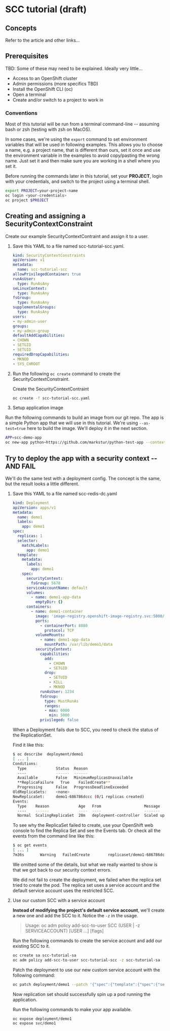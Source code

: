# SCC tutorial (draft)

## Concepts

Refer to the article and other links...

## Prerequisites

TBD: Some of these may need to be explained. Ideally very little...

* Access to an OpenShift cluster
* Admin permissions (more specifics TBD)
* Install the OpenShift CLI (oc)
* Open a terminal
* Create and/or switch to a project to work in

### Conventions

Most of this tutorial will be run from a terminal command-line -- assuming bash or zsh (testing with zsh on MacOS).

In some cases, we're using the `export` command to set environment variables that will be used in following examples. This allows you to choose a name, e.g. a project name, that is different than ours, set it once and use the environment variable in the examples to avoid copy/pasting the wrong name. Just set it and then make sure you are working in a shell where you set it.

Before running the commands later in this tutorial, set your **PROJECT**, login with your credentials, and switch to the project using a terminal shell.

```bash
export PROJECT=your-project-name
oc login <your-credentials>
oc project $PROJECT
```

## Creating and assigning a SecurityContextConstraint

Create our example SecurityContextContraint and assign it to a user.

1. Save this YAML to a file named scc-tutorial-scc.yaml.

    ```yaml
    kind: SecurityContextConstraints
    apiVersion: v1
    metadata:
      name: scc-tutorial-scc
    allowPrivilegedContainer: true
    runAsUser:
      type: RunAsAny
    seLinuxContext:
      type: RunAsAny
    fsGroup:
      type: RunAsAny
    supplementalGroups:
      type: RunAsAny
    users:
    - my-admin-user
    groups:
    - my-admin-group
    defaultAddCapabilities:
    - CHOWN
    - SETGID
    - SETUID
    requiredDropCapabilities:
    - MKNOD
    - SYS_CHROOT
    ```

1. Run the following `oc create` command to create the SecurityContextConstraint.

    Create the SecurityContextContraint

    ```bash
    oc create -f scc-tutorial-scc.yaml
    ```

1. Setup application image

Run the following commands to build an image from our git repo. The app is a simple Python app that we will use in this tutorial. We're using `--as-test=true` here to build the image. We'll deploy it in the next section.

```bash
APP=scc-demo-app
oc new-app python~https://github.com/markstur/python-test-app --context-dir=examples/mod-wsgi-test-app --name=app3 --as-test=true
```

## Try to deploy the app with a security context -- AND FAIL

We'll do the same test with a deployment config. The concept is the same, but the result looks a little different.

1. Save this YAML to a file named scc-redis-dc.yaml

    ```yaml
    kind: Deployment
    apiVersion: apps/v1
    metadata:
      name: demo1
      labels:
        app: demo1
    spec:
      replicas: 1
      selector:
        matchLabels:
          app: demo1
      template:
        metadata:
          labels:
            app: demo1
        spec:
          securityContext:
            fsGroup: 5678
          serviceAccountName: default
          volumes:
            - name: demo1-app-data
              emptyDir: {}
          containers:
            - name: demo1-container
              image: 'image-registry.openshift-image-registry.svc:5000/markstur-project2/app3:latest'
              ports:
                - containerPort: 8080
                  protocol: TCP
              volumeMounts:
                - name: demo1-app-data
                  mountPath: /var/lib/demo1/data
              securityContext:
                capabilities:
                  add:
                    - CHOWN
                    - SETGID
                  drop:
                    - SETUID
                    - KILL
                    - MKNOD
                runAsUser: 1234
                fsGroup:
                  type: MustRunAs
                  ranges:
                  - max: 6000
                    min: 5000
                privileged: false
    ```

    When a Deployment fails due to SCC, you need to check the status of the ReplicationSet.

    Find it like this:

    ```bash
    $ oc describe  deployment/demo1
    [ ... ]
    Conditions:
      Type             Status  Reason
      ----             ------  ------
      Available        False   MinimumReplicasUnavailable
      **ReplicaFailure   True    FailedCreate**
      Progressing      False   ProgressDeadlineExceeded
    OldReplicaSets:    <none>
    NewReplicaSet:     demo1-686786dccc (0/1 replicas created)
    Events:
      Type    Reason             Age   From                   Message
      ----    ------             ----  ----                   -------
      Normal  ScalingReplicaSet  28m   deployment-controller  Scaled up replica set demo1-686786dccc to 1
    ```

    To see why the ReplicaSet failed to create, use your OpenShift web console to find the Replica Set and see the Events tab.  Or check all the events from the command line like this:

    ```bash
    $ oc get events
    [ ... ]
    7m36s       Warning   FailedCreate        replicaset/demo1-686786dccc    Error creating: pods "demo1-686786dccc-" is forbidden: unable to validate against any security context constraint: [spec.containers[0].securityContext.securityContext.runAsUser: Invalid value: 1234: must be in the ranges: [1000640000, 1000649999] capabilities.add: Invalid value: "CHOWN": capability may not be added capabilities.add: Invalid value: "SETGID": capability may not be added]
    ```

    We omitted some of the details, but what we really wanted to show is that we got back to our security context errors.

    We did not fail to create the deployment, we failed when the replica set tried to create the pod. The replica set uses a service account and the default service account uses the restricted SCC.

1. Use our custom SCC with a service account

    **Instead of modifying the project's default service account**, we'll create a new one and add the SCC to it.  Notice the `-z` in the usage.

    > Usage: oc adm policy add-scc-to-user SCC (USER | -z SERVICEACCOUNT) [USER ...] [flags]

    Run the following commands to create the service account and add our existing SCC to it.

    ```bash
    oc create sa scc-tutorial-sa
    oc adm policy add-scc-to-user scc-tutorial-scc -z scc-tutorial-sa
    ```

    Patch the deployment to use our new custom service account with the following command:

    ```bash
    oc patch deployment/demo1 --patch '{"spec":{"template":{"spec":{"serviceAccountName": "scc-tutorial-sa"}}}}'
    ```

    Now replication set should successfully spin up a pod running the application.

    Run the following commands to make your app available.

    ```bash
    oc expose deployment/demo1
    oc expose svc/demo1
    ```
